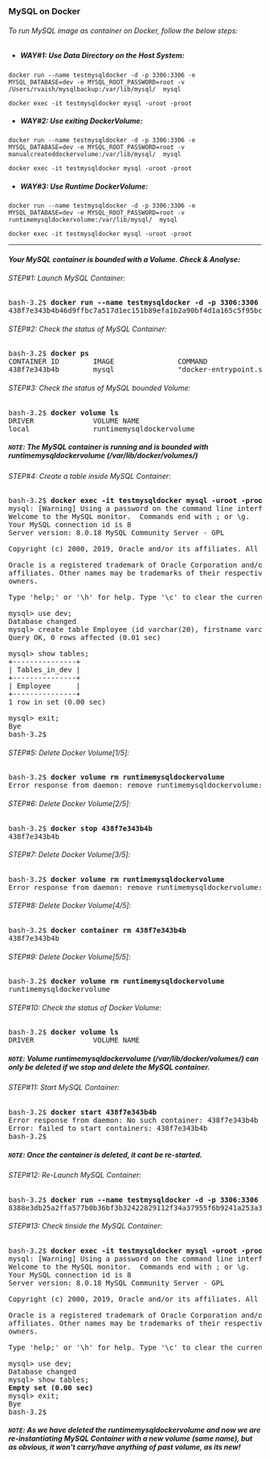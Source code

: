 ### MySQL on Docker

###### To run MySQL image as container on Docker, follow the below steps:

  - ##### WAY#1: Use Data Directory on the Host System:
```
docker run --name testmysqldocker -d -p 3306:3306 -e MYSQL_DATABASE=dev -e MYSQL_ROOT_PASSWORD=root -v /Users/rvaish/mysqlbackup:/var/lib/mysql/  mysql

docker exec -it testmysqldocker mysql -uroot -proot
```

  - ##### WAY#2: Use exiting DockerVolume: 
```
docker run --name testmysqldocker -d -p 3306:3306 -e MYSQL_DATABASE=dev -e MYSQL_ROOT_PASSWORD=root -v manualcreateddockervolume:/var/lib/mysql/  mysql

docker exec -it testmysqldocker mysql -uroot -proot
```

  - ##### WAY#3: Use Runtime DockerVolume:
```
docker run --name testmysqldocker -d -p 3306:3306 -e MYSQL_DATABASE=dev -e MYSQL_ROOT_PASSWORD=root -v runtimemysqldockervolume:/var/lib/mysql/  mysql

docker exec -it testmysqldocker mysql -uroot -proot
```

<hr>

#### *Your MySQL container is bounded with a Volume. Check & Analyse:*
###### *STEP#1: Launch MySQL Container:*
<pre>
bash-3.2$ <b>docker run --name testmysqldocker -d -p 3306:3306 -e MYSQL_DATABASE=dev -e MYSQL_ROOT_PASSWORD=root -v runtimemysqldockervolume:/var/lib/mysql/  mysql </b>
438f7e343b4b46d9ffbc7a517d1ec151b89efa1b2a90bf4d1a165c5f95bc4ee8
</pre>
###### *STEP#2: Check the status of MySQL Container:*
<pre>
bash-3.2$ <b>docker ps </b> 
CONTAINER ID        IMAGE               COMMAND                  CREATED             STATUS              PORTS                               NAMES
438f7e343b4b        mysql               "docker-entrypoint.s…"   5 seconds ago       Up 3 seconds        0.0.0.0:3306->3306/tcp, 33060/tcp   testmysqldocker
</pre>
###### *STEP#3: Check the status of MySQL bounded Volume:*
<pre>
bash-3.2$ <b>docker volume ls </b> 
DRIVER              VOLUME NAME
local               runtimemysqldockervolume
</pre>
##### *```NOTE```: The MySQL container is running and is bounded with runtimemysqldockervolume (/var/lib/docker/volumes/)*
###### *STEP#4: Create a table inside MySQL Container:*
<pre>
bash-3.2$ <b>docker exec -it testmysqldocker mysql -uroot -proot </b> 
mysql: [Warning] Using a password on the command line interface can be insecure.
Welcome to the MySQL monitor.  Commands end with ; or \g.
Your MySQL connection id is 8
Server version: 8.0.18 MySQL Community Server - GPL

Copyright (c) 2000, 2019, Oracle and/or its affiliates. All rights reserved.

Oracle is a registered trademark of Oracle Corporation and/or its
affiliates. Other names may be trademarks of their respective
owners.

Type 'help;' or '\h' for help. Type '\c' to clear the current input statement.

mysql> use dev;
Database changed
mysql> create table Employee (id varchar(20), firstname varchar(20));
Query OK, 0 rows affected (0.01 sec)

mysql> show tables;
+---------------+
| Tables_in_dev |
+---------------+
| Employee      |
+---------------+
1 row in set (0.00 sec)

mysql> exit;
Bye
bash-3.2$ 
</pre>
###### *STEP#5: Delete Docker Volume[1/5]:*
<pre>
bash-3.2$ <b>docker volume rm runtimemysqldockervolume </b> 
Error response from daemon: remove runtimemysqldockervolume: volume is in use - [438f7e343b4b46d9ffbc7a517d1ec151b89efa1b2a90bf4d1a165c5f95bc4ee8]
</pre>
###### *STEP#6: Delete Docker Volume[2/5]:*
<pre>
bash-3.2$ <b>docker stop 438f7e343b4b </b> 
438f7e343b4b
</pre>
###### *STEP#7: Delete Docker Volume[3/5]:*
<pre>
bash-3.2$ <b>docker volume rm runtimemysqldockervolume </b> 
Error response from daemon: remove runtimemysqldockervolume: volume is in use - [438f7e343b4b46d9ffbc7a517d1ec151b89efa1b2a90bf4d1a165c5f95bc4ee8]
</pre>
###### *STEP#8: Delete Docker Volume[4/5]:*
<pre>
bash-3.2$ <b>docker container rm 438f7e343b4b </b> 
438f7e343b4b
</pre>
###### *STEP#9: Delete Docker Volume[5/5]:*
<pre>
bash-3.2$ <b>docker volume rm runtimemysqldockervolume </b> 
runtimemysqldockervolume
</pre>
###### *STEP#10: Check the status of Docker Volume:*
<pre>
bash-3.2$ <b>docker volume ls </b> 
DRIVER              VOLUME NAME
</pre>
##### *```NOTE```: Volume runtimemysqldockervolume (/var/lib/docker/volumes/) can only be deleted if we stop and delete the MySQL container.*
###### *STEP#11: Start MySQL Container:*
<pre>
bash-3.2$ <b>docker start 438f7e343b4b </b> 
Error response from daemon: No such container: 438f7e343b4b
Error: failed to start containers: 438f7e343b4b
bash-3.2$ 
</pre>
##### *```NOTE```: Once the container is deleted, it cant be re-started.*
###### *STEP#12: Re-Launch MySQL Container:*
<pre>
bash-3.2$ <b>docker run --name testmysqldocker -d -p 3306:3306 -e MYSQL_DATABASE=dev -e MYSQL_ROOT_PASSWORD=root -v runtimemysqldockervolume:/var/lib/mysql/  mysql </b> 
8388e3db25a2ffa577b0b36bf3b32422829112f34a37955f6b9241a253a32af3
</pre>
###### *STEP#13: Check tinside the MySQL Container:*
<pre>
bash-3.2$ <b>docker exec -it testmysqldocker mysql -uroot -proot </b> 
mysql: [Warning] Using a password on the command line interface can be insecure.
Welcome to the MySQL monitor.  Commands end with ; or \g.
Your MySQL connection id is 8
Server version: 8.0.18 MySQL Community Server - GPL

Copyright (c) 2000, 2019, Oracle and/or its affiliates. All rights reserved.

Oracle is a registered trademark of Oracle Corporation and/or its
affiliates. Other names may be trademarks of their respective
owners.

Type 'help;' or '\h' for help. Type '\c' to clear the current input statement.

mysql> use dev;
Database changed
mysql> show tables;
<b>Empty set (0.00 sec) </b> 
mysql> exit;
Bye
bash-3.2$ 
</pre>
##### *```NOTE```: As we have deleted the runtimemysqldockervolume and now we are re-instantiating  MySQL Container with a new volume (same name), but as obvious, it won't carry/have anything of past volume, as its new!*
</pre>

